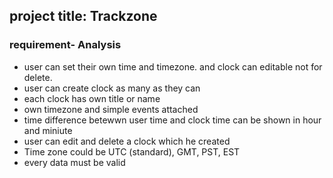 ## project title: Trackzone


### requirement- Analysis

* user can set their own time and timezone. and clock can editable not for delete.
* user can create clock as many as they can
* each clock has own title or name
* own timezone and simple events attached
* time difference betewwn user time and clock time can be shown in hour and miniute
* user can edit and delete a clock which he created
* Time zone could be UTC (standard), GMT, PST, EST 
* every data must be valid

